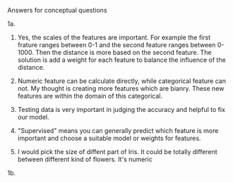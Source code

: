 Answers for conceptual questions

1a.

1. Yes, the scales of the features are important. For example the first frature ranges between 0-1 and the second feature ranges between 0-1000. Then the distance is more based on the second feature. The solution is add a weight for each feature to balance the influence of the distance.

2. Numeric feature can be calculate directly, while categorical feature can not. My thought is creating more features which are bianry. These new features are within the domain of this categorical.

3. Testing data is very important in judging the accuracy and helpful to fix our model.

4. "Supervised" means you can generally predict which feature is more important and choose a suitable model or weights for features.

5. I would pick the size of diffent part of Iris. It could be totally different between different kind of flowers. It's numeric 

1b.
